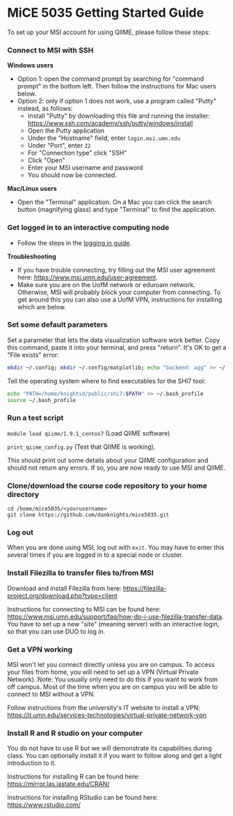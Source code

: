 # MiCE 5035 Getting Started Guide

To set up your MSI account for using QIIME, please follow these steps:

### Connect to MSI with SSH

**Windows users**
  * Option 1: open the command prompt by searching for "command prompt" in the bottom left. Then follow the instructions for Mac users below.
  * Option 2: only if option 1 does not work, use a program called "Putty" instead, as follows:
    * Install "Putty" by downloading this file and running the installer:
https://www.ssh.com/academy/ssh/putty/windows/install
    * Open the Putty application
    * Under the "Hostname" field, enter `login.msi.umn.edu`
    * Under "Port", enter `22`
    * For "Connection type" click "SSH"
    * Click "Open"
    * Enter your MSI username and password
    * You should now be connected.


**Mac/Linux users**

  * Open the "Terminal" application. On a Mac you can click the search button (magnifying glass) and type "Terminal" to find the application.

### Get logged in to an interactive computing node
  * Follow the steps in the [logging in guide](logging_in.md). 

 
**Troubleshooting**
  * If you have trouble connecting, try filling out the MSI user agreement here: https://www.msi.umn.edu/user-agreement.
  * Make sure you are on the UofM network or eduroam network. Otherwise, MSI will probably block your computer from connecting. To get around this you can also use a UofM VPN, instructions for installing which are below.

### Set some default parameters
Set a parameter that lets the data visualization software work better. Copy this command, paste it into your terminal, and press "return". It's OK to get a "File exists" error:
```bash
mkdir ~/.config; mkdir ~/.config/matplotlib; echo "backend: agg" >> ~/.config/matplotlib/matplotlibrc
```

Tell the operating system where to find executables for the SHI7 tool:
```bash
echo "PATH=/home/knightsd/public/shi7:$PATH" >> ~/.bash_profile
source ~/.bash_profile
```


###
### Run a test script

`module load qiime/1.9.1_centos7` (Load QIIME software)

`print_qiime_config.py` (Test that QIIME is working).


This should print out some details about your QIIME configuration and should not return any errors. If so, you are now ready to use MSI and QIIME.

### Clone/download the course code repository to your home directory
```
cd /home/mice5035/<yourusername>
git clone https://github.com/danknights/mice5035.git
```

### Log out
When you are done using MSI, log out with `exit`. You may have to enter this several times if you are logged in to a special node or cluster.

### Install Filezilla to transfer files to/from MSI
Download and install Filezilla from here: https://filezilla-project.org/download.php?type=client

Instructions for connecting to MSI can be found here: https://www.msi.umn.edu/support/faq/how-do-i-use-filezilla-transfer-data. You have to set up a new "site" (meaning server) with an interactive login, so that you can use DUO to log in.

### Get a VPN working
MSI won't let you connect directly unless you are on campus. To access your files from home, you will need to set up a VPN (Virtual Private Network). Note: You usually only need to do this if you want to work from off campus. Most of the time when you are on campus you will be able to connect to MSI without a VPN.

Follow instructions from the university's IT website to install a VPN: https://it.umn.edu/services-technologies/virtual-private-network-vpn

### Install R and R studio on your computer 
You do not have to use R but we will demonstrate its capabilities during class. You can optionally install it if you want to follow along and get a light introduction to it.

Instructions for installing R can be found here: https://mirror.las.iastate.edu/CRAN/

Instructions for installing RStudio can be found here: https://www.rstudio.com/


